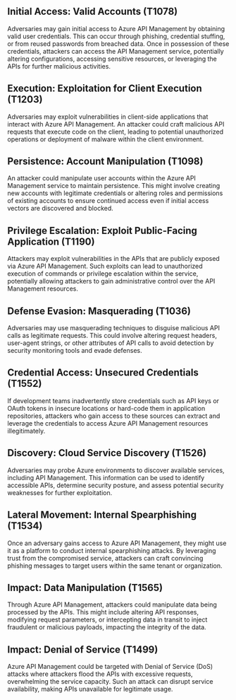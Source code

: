 ## Initial Access: Valid Accounts (T1078)
Adversaries may gain initial access to Azure API Management by obtaining valid user credentials. This can occur through phishing, credential stuffing, or from reused passwords from breached data. Once in possession of these credentials, attackers can access the API Management service, potentially altering configurations, accessing sensitive resources, or leveraging the APIs for further malicious activities.

## Execution: Exploitation for Client Execution (T1203)
Adversaries may exploit vulnerabilities in client-side applications that interact with Azure API Management. An attacker could craft malicious API requests that execute code on the client, leading to potential unauthorized operations or deployment of malware within the client environment.

## Persistence: Account Manipulation (T1098)
An attacker could manipulate user accounts within the Azure API Management service to maintain persistence. This might involve creating new accounts with legitimate credentials or altering roles and permissions of existing accounts to ensure continued access even if initial access vectors are discovered and blocked.

## Privilege Escalation: Exploit Public-Facing Application (T1190)
Attackers may exploit vulnerabilities in the APIs that are publicly exposed via Azure API Management. Such exploits can lead to unauthorized execution of commands or privilege escalation within the service, potentially allowing attackers to gain administrative control over the API Management resources.

## Defense Evasion: Masquerading (T1036)
Adversaries may use masquerading techniques to disguise malicious API calls as legitimate requests. This could involve altering request headers, user-agent strings, or other attributes of API calls to avoid detection by security monitoring tools and evade defenses.

## Credential Access: Unsecured Credentials (T1552)
If development teams inadvertently store credentials such as API keys or OAuth tokens in insecure locations or hard-code them in application repositories, attackers who gain access to these sources can extract and leverage the credentials to access Azure API Management resources illegitimately.

## Discovery: Cloud Service Discovery (T1526)
Adversaries may probe Azure environments to discover available services, including API Management. This information can be used to identify accessible APIs, determine security posture, and assess potential security weaknesses for further exploitation.

## Lateral Movement: Internal Spearphishing (T1534)
Once an adversary gains access to Azure API Management, they might use it as a platform to conduct internal spearphishing attacks. By leveraging trust from the compromised service, attackers can craft convincing phishing messages to target users within the same tenant or organization.

## Impact: Data Manipulation (T1565)
Through Azure API Management, attackers could manipulate data being processed by the APIs. This might include altering API responses, modifying request parameters, or intercepting data in transit to inject fraudulent or malicious payloads, impacting the integrity of the data.

## Impact: Denial of Service (T1499)
Azure API Management could be targeted with Denial of Service (DoS) attacks where attackers flood the APIs with excessive requests, overwhelming the service capacity. Such an attack can disrupt service availability, making APIs unavailable for legitimate usage.
